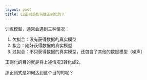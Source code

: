 ```yaml
---
layout: post
title: L2正则是如何做正则化的？
---
```


训练模型，通常会遇到三种情况：
1. 欠拟合：没有获得数据的真实模型
2. 拟合：刚好获得数据的真实模型
3. 过拟合：不只获得数据的真实模型，还包含了其他的数据模型（噪声）

正则化的目的就是将上述情况3转化成2。

那正则式是如何达到这个目的的呢？
